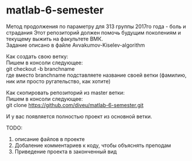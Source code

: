 # matlab-6-semester
Метод продолжения по параметру для 313 группы 2017го года - боль и страдания
Этот репозиторий должен помочь будущим поколениям и текущему выжить на факультете ВМК.  
Задание описано в файле Avvakumov-Kiselev-algorithm

Как создать свою ветку:  
Пишем в консоли следующее:  
git checkout -b branchname  
где вместо branchname подставляете название своей ветки (фамилию, ник или просто ругательство, как хотите)

Как скопировать репозиторий из master ветки:  
Пишем в консоли следующее:  
git clone https://github.com/diveu/matlab-6-semester.git  

И у вас появляется полностью проект из основной ветки.

TODO:
1) описание файлов в проекте
2) Добаление комментариев к коду, чтобы объяснять преподам
3) Приведение проекта в законченный вид
